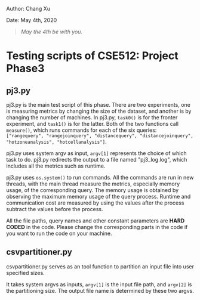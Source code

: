Author: Chang Xu

Date: May 4th, 2020

> *May the 4th be with you.*

# Testing scripts of CSE512: Project Phase3

## pj3.py

pj3.py is the main test script of this phase. There are two experiments, one is measuring metrics by changing the size of the dataset, and another is by changing the number of machines. In pj3.py, `task0()` is for the fronter experiment, and `task1()` is for the latter. Both of the two functions call `measure()`, which runs commands for each of the six queries: `["rangequery", "rangejoinquery", "distancequery", "distancejoinquery", "hotzoneanalysis", "hotcellanalysis"]`.

pj3.py uses system argv as input, `argv[1]` represents the choice of which task to do. pj3.py redirects the output to a file named "pj3_log.log", which includes all the metrics such as runtime. 

pj3.py uses `os.system()` to run commands. All the commands are run in new threads, with the main thread measure the metrics, especially memory usage, of the corresponding query. The memory usage is obtained by observing the maximum memory usage of the query process. Runtime and communication cost are measured by using the values after the process subtract the values before the process.

All the file paths, query names and other constant parameters are **HARD CODED** in the code. Please change the corresponding parts in the code if you want to run the code on your machine.

## csvpartitioner.py

csvpartitioner.py serves as an tool function to partition an input file into user specified sizes. 

It takes system argvs as inputs, `argv[1]` is the input file path, and `argv[2]` is the partitioning size. The output file name is determined by these two argvs.
